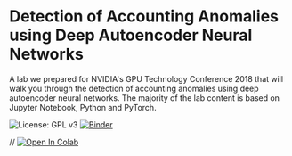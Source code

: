 # Detection of Accounting Anomalies using Deep Autoencoder Neural Networks 

A lab we prepared for NVIDIA's GPU Technology Conference 2018 that will walk you through the detection of accounting anomalies using deep autoencoder neural networks. The majority of the lab content is based on Jupyter Notebook, Python and PyTorch.

![License: GPL v3](https://img.shields.io/badge/License-GPLv3-blue.svg) [![Binder](https://mybinder.org/badge_logo.svg)](https://mybinder.org/v2/gh/GitiHubi/deepAI/master?filepath=GTC_2018_Lab.ipynb) 


// [![Open In Colab](https://colab.research.google.com/assets/colab-badge.svg)](https://github.com/GitiHubi/deepAI/blob/master/GTC_2018_Lab.ipynb)
